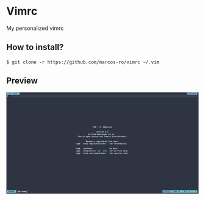 # Vimrc

My personalized vimrc

## How to install?

    $ git clone -r https://github.com/marcos-ro/vimrc ~/.vim


## Preview

![vim](screenshots/vim.png)
